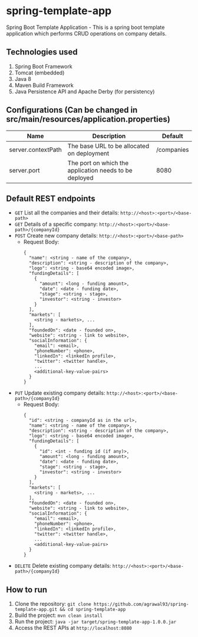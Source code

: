 # spring-template-app
Spring Boot Template Application - This is a spring boot template application which performs CRUD operations on company details.

## Technologies used
1. Spring Boot Framework
2. Tomcat (embedded)
3. Java 8
4. Maven Build Framework
5. Java Persistence API and Apache Derby (for persistency)

## Configurations (Can be changed in src/main/resources/application.properties)
| Name | Description | Default |
|---|---|---|
| server.contextPath | The base URL to be allocated on deployment | /companies |
| server.port | The port on which the application needs to be deployed | 8080 |

## Default REST endpoints
- `` GET `` List all the companies and their details: `` http://<host>:<port>/<base-path> ``
- `` GET `` Details of a specific company: `` http://<host>:<port>/<base-path>/{companyId} ``
- `` POST `` Create new company details: `` http://<host>:<port>/<base-path> ``
  - Request Body:
    ```
    {
      "name": <string - name of the company>,
      "description": <string - description of the company>,
      "logo": <string - base64 encoded image>,
      "fundingDetails": [
        {
          "amount": <long - funding amount>,
          "date": <date - funding date>,
          "stage": <string - stage>,
          "investor": <string - investor>
        }
      ],
      "markets": [
        <string - markets>, ...
      ],
      "foundedOn": <date - founded on>,
      "website": <string - link to website>,
      "socialInformation": {
        "email": <email>,
        "phoneNumber": <phone>,
        "linkedIn": <linkedIn profile>,
        "twitter": <twitter handle>,
        ...
        <additional-key-value-pairs>
      }
    }
    ```
- `` PUT `` Update existing company details: `` http://<host>:<port>/<base-path>/{companyId} ``
  - Request Body:
    ```
    {
      "id": <string - companyId as in the url>,
      "name": <string - name of the company>,
      "description": <string - description of the company>,
      "logo": <string - base64 encoded image>,
      "fundingDetails": [
        {
          "id": <int - funding id (if any)>,
          "amount": <long - funding amount>,
          "date": <date - funding date>,
          "stage": <string - stage>,
          "investor": <string - investor>
        }
      ],
      "markets": [
        <string - markets>, ...
      ],
      "foundedOn": <date - founded on>,
      "website": <string - link to website>,
      "socialInformation": {
        "email": <email>,
        "phoneNumber": <phone>,
        "linkedIn": <linkedIn profile>,
        "twitter": <twitter handle>,
        ...
        <additional-key-value-pairs>
      }
    }
    ```
- `` DELETE `` Delete existing company details: `` http://<host>:<port>/<base-path>/{companyId} ``

## How to run
1. Clone the repository: `` git clone https://github.com/agrawal93/spring-template-app.git && cd spring-template-app ``
2. Build the project: `` mvn clean install ``
3. Run the project: `` java -jar target/spring-template-app-1.0.0.jar ``
4. Access the REST APIs at `` http://localhost:8080 ``
